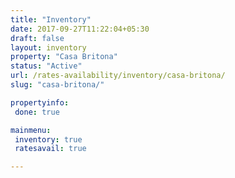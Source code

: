 ```yaml
---
title: "Inventory"
date: 2017-09-27T11:22:04+05:30
draft: false
layout: inventory
property: "Casa Britona"
status: "Active"
url: /rates-availability/inventory/casa-britona/
slug: "casa-britona/"

propertyinfo:
 done: true

mainmenu:
 inventory: true
 ratesavail: true

---
```


